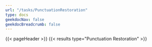 ```yaml
---
url: "/tasks/PunctuationRestoration"
type: docs
geekdocNav: false
geekdocBreadcrumb: false
---
```


{{< pageHeader >}}
{{< results type="Punctuation Restoration" >}}
